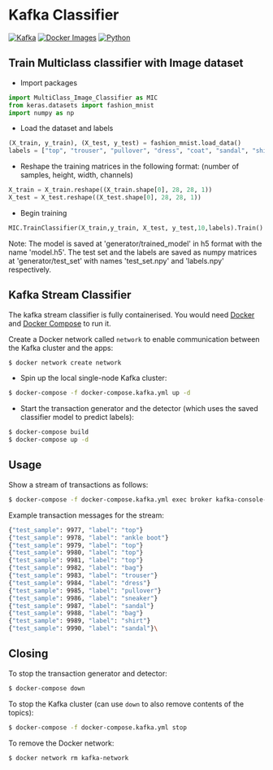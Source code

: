 # Kafka Classifier

[![Kafka](https://img.shields.io/badge/streaming_platform-kafka-black.svg?style=flat-square)](https://kafka.apache.org)
[![Docker Images](https://img.shields.io/badge/docker_images-confluent-orange.svg?style=flat-square)](https://github.com/confluentinc/cp-docker-images)
[![Python](https://img.shields.io/badge/python-3.5+-blue.svg?style=flat-square)](https://www.python.org)

## Train Multiclass classifier with Image dataset

- Import packages
```python
import MultiClass_Image_Classifier as MIC
from keras.datasets import fashion_mnist
import numpy as np
```

- Load the dataset and labels
```python
(X_train, y_train), (X_test, y_test) = fashion_mnist.load_data()
labels = ["top", "trouser", "pullover", "dress", "coat", "sandal", "shirt", "sneaker", "bag", "ankle boot"]
```

- Reshape the training matrices in the following format: (number of samples, height, width, channels)
```python
X_train = X_train.reshape((X_train.shape[0], 28, 28, 1))
X_test = X_test.reshape((X_test.shape[0], 28, 28, 1)) 
```

- Begin training
```python
MIC.TrainClassifier(X_train,y_train, X_test, y_test,10,labels).Train()
```

Note: The model is saved at 'generator/trained_model' in h5 format with the name 'model.h5'. The test set and the labels are saved as numpy matrices at 'generator/test_set' with names 'test_set.npy' and 'labels.npy' respectively.


## Kafka Stream Classifier

The kafka stream classifier is fully containerised. You would need [Docker](https://docs.docker.com/install/) and [Docker Compose](https://docs.docker.com/compose/) to run it.

Create a Docker network called `network` to enable communication between the Kafka cluster and the apps:

```bash
$ docker network create network
```


- Spin up the local single-node Kafka cluster:

```bash
$ docker-compose -f docker-compose.kafka.yml up -d
```

- Start the transaction generator and the detector (which uses the saved classifier model to predict labels):

```bash
$ docker-compose build
$ docker-compose up -d
```

## Usage

Show a stream of transactions as follows:

```bash
$ docker-compose -f docker-compose.kafka.yml exec broker kafka-console-consumer --bootstrap-server localhost:9092 --topic queueing.transaction
```

Example transaction messages for the stream:

```bash
{"test_sample": 9977, "label": "top"}
{"test_sample": 9978, "label": "ankle boot"}
{"test_sample": 9979, "label": "top"}
{"test_sample": 9980, "label": "top"}
{"test_sample": 9981, "label": "top"}
{"test_sample": 9982, "label": "bag"}
{"test_sample": 9983, "label": "trouser"}
{"test_sample": 9984, "label": "dress"}
{"test_sample": 9985, "label": "pullover"}
{"test_sample": 9986, "label": "sneaker"}
{"test_sample": 9987, "label": "sandal"}
{"test_sample": 9988, "label": "bag"}
{"test_sample": 9989, "label": "shirt"}
{"test_sample": 9990, "label": "sandal"}\
```

## Closing

To stop the transaction generator and detector:

```bash
$ docker-compose down
```

To stop the Kafka cluster (can use `down` to also remove contents of the topics):

```bash
$ docker-compose -f docker-compose.kafka.yml stop
```

To remove the Docker network:

```bash
$ docker network rm kafka-network
```
